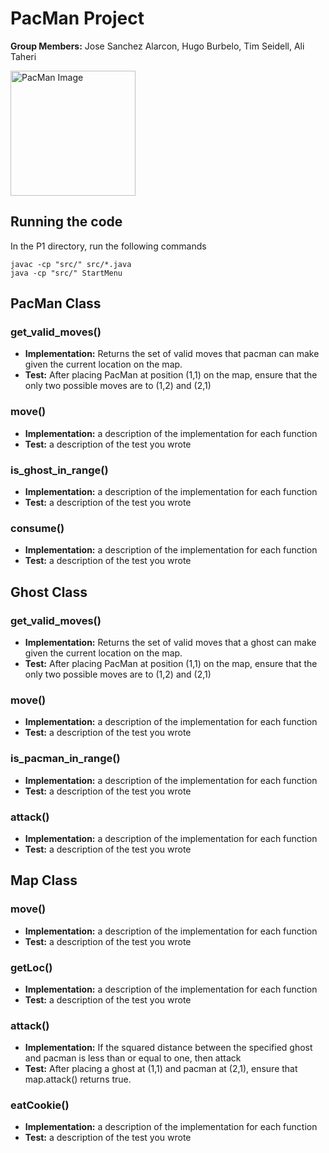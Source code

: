 # PacMan Project

**Group Members:** Jose Sanchez Alarcon, Hugo Burbelo, Tim Seidell, Ali Taheri

<img src="https://github.com/cmsc388T-winter22/Team12/blob/main/Projects/P1/pacman.jpg?raw=true" alt="PacMan Image" width="200"></img>

## Running the code

In the P1 directory, run the following commands
```console
javac -cp "src/" src/*.java
java -cp "src/" StartMenu
```

## PacMan Class

### get_valid_moves()

- **Implementation:** Returns the set of valid moves that pacman can make given the current location on the map.
- **Test:** After placing PacMan at position (1,1) on the map, ensure that the only two possible moves are to (1,2) and (2,1)

### move()

- **Implementation:** a description of the implementation for each function
- **Test:** a description of the test you wrote

### is_ghost_in_range()

- **Implementation:** a description of the implementation for each function
- **Test:** a description of the test you wrote

### consume()

- **Implementation:** a description of the implementation for each function
- **Test:** a description of the test you wrote

## Ghost Class

### get_valid_moves()

- **Implementation:** Returns the set of valid moves that a ghost can make given the current location on the map.
- **Test:** After placing PacMan at position (1,1) on the map, ensure that the only two possible moves are to (1,2) and (2,1)

### move()

- **Implementation:** a description of the implementation for each function
- **Test:** a description of the test you wrote

### is_pacman_in_range()

- **Implementation:** a description of the implementation for each function
- **Test:** a description of the test you wrote

### attack()

- **Implementation:** a description of the implementation for each function
- **Test:** a description of the test you wrote

## Map Class

### move()

- **Implementation:** a description of the implementation for each function
- **Test:** a description of the test you wrote

### getLoc()

- **Implementation:** a description of the implementation for each function
- **Test:** a description of the test you wrote

### attack()

- **Implementation:** If the squared distance between the specified ghost and pacman is less than or equal to one, then attack
- **Test:** After placing a ghost at (1,1) and pacman at (2,1), ensure that map.attack() returns true.

### eatCookie()

- **Implementation:** a description of the implementation for each function
- **Test:** a description of the test you wrote
